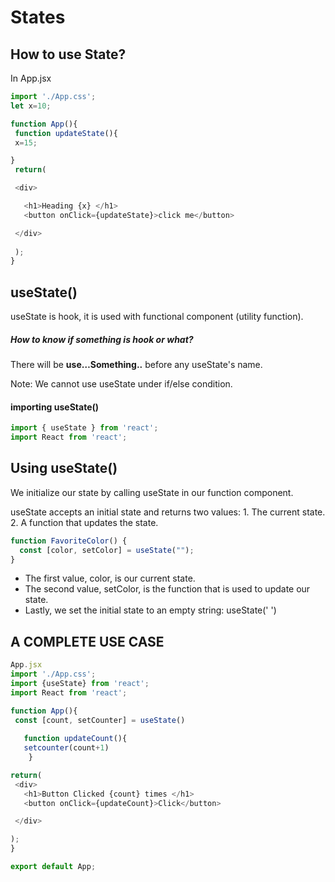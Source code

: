# States


## How to use State?

In App.jsx
``` javascript
import './App.css';
let x=10;

function App(){
 function updateState(){
 x=15;

}
 return(

 <div>

   <h1>Heading {x} </h1>
   <button onClick={updateState}>click me</button>

 </div>
 
 );
}
```

## useState()
useState is hook, it is used with functional component (utility function).

##### How to know if something is hook or what?
There will be **use…Something..** before any useState's name.

Note: We cannot use useState under if/else condition.

#### importing useState()
``` javascript
import { useState } from 'react';
import React from 'react';
```
## Using useState()
We initialize our state by calling useState in our function component.

useState accepts an initial state and returns two values:
    1. The current state.
    2. A function that updates the state.

``` javascript
function FavoriteColor() {
  const [color, setColor] = useState("");
}
```

- The first value, color, is our current state.
- The second value, setColor, is the function that is used to update our state.
- Lastly, we set the initial state to an empty string: useState(' ')

## A COMPLETE USE CASE
``` javascript
App.jsx
import './App.css';
import {useState} from 'react';
import React from 'react';

function App(){
 const [count, setCounter] = useState()
 
   function updateCount(){
   setcounter(count+1)
    }

return(
 <div>
   <h1>Button Clicked {count} times </h1>
   <button onClick={updateCount}>Click</button>

 </div>

);
}

export default App;
```